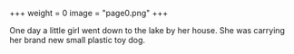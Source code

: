 +++
weight = 0
image = "page0.png"
+++

One day a little girl went down to the lake by her house.  She was carrying her brand new small plastic toy dog.
